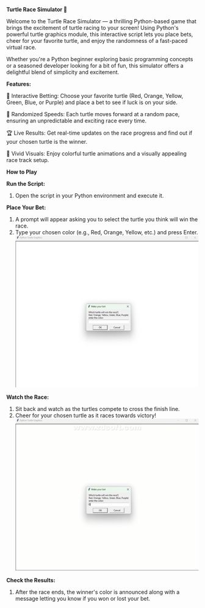 **Turtle Race Simulator 🐢**

Welcome to the Turtle Race Simulator — a thrilling Python-based game that brings the excitement of turtle racing to your screen! Using Python's powerful turtle graphics module, this interactive script lets you place bets, cheer for your favorite turtle, and enjoy the randomness of a fast-paced virtual race.

Whether you're a Python beginner exploring basic programming concepts or a seasoned developer looking for a bit of fun, this simulator offers a delightful blend of simplicity and excitement.

**Features:**

🐢 Interactive Betting: Choose your favorite turtle (Red, Orange, Yellow, Green, Blue, or Purple) and place a bet to see if luck is on your side.

🎲 Randomized Speeds: Each turtle moves forward at a random pace, ensuring an unpredictable and exciting race every time.

🏆 Live Results: Get real-time updates on the race progress and find out if your chosen turtle is the winner.

🎨 Vivid Visuals: Enjoy colorful turtle animations and a visually appealing race track setup.

**How to Play**

**Run the Script:**

1. Open the script in your Python environment and execute it.

**Place Your Bet:**

1. A prompt will appear asking you to select the turtle you think will win the race.
2. Type your chosen color (e.g., Red, Orange, Yellow, etc.) and press Enter.
![Turtle Race Screenshot](images/Turtle-Race-Screenshot.png)

**Watch the Race:**

1. Sit back and watch as the turtles compete to cross the finish line.
2. Cheer for your chosen turtle as it races towards victory!
![Turtle Race Screenshot](images/Turtle-Race-Simulator.gif)

**Check the Results:**

1. After the race ends, the winner's color is announced along with a message letting you know if you won or lost your bet.
